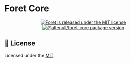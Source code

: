 # Foret Core

<p align="center">
  <a href="https://github.com/altenull/foret/blob/master/LICENSE">
    <img src="https://img.shields.io/badge/license-MIT-blue.svg" alt="Foret is released under the MIT license" />
  </a>
  <a href="https://www.npmjs.com/package/@altenull/foret-core">
    <img src="https://img.shields.io/npm/v/@altenull/foret-core?logo=npm&logoColor=fff&label=%40altenull%2Fforet-core&color=limegreen" alt="@altenull/foret-core package version" />
  </a>
</p>

## 📝 License

Licensed under the [MIT](../LICENSE).
